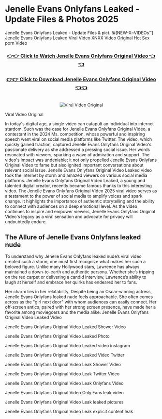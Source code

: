 # Jenelle Evans Onlyfans Leaked - Update Files & Photos 2025

Jenelle Evans Onlyfans Leaked - Update Files & pict. !#[NEW-X~VIDEOs™] Jenelle Evans Onlyfans Leaked Viral Video XNXX Video Original Hot Sex porn Video
<br>
<div align="center">
<h3><a href="https://links2leaks.com?utm_source=jenelleevans&utm_medium=gitlong" rel="nofollow">👉👉 Click to Watch Jenelle Evans Onlyfans Original Video 👈👈</a></h3>
<h3><a href="https://links2leaks.com?utm_source=jenelleevans&utm_medium=gitlong" rel="nofollow">👉👉 Click to Download Jenelle Evans Onlyfans Original Video 👈👈</a></h3>
<br>
<a href="https://links2leaks.com?utm_source=jenelleevans&utm_medium=gitlong" rel="nofollow"><img src="https://i.ibb.co/Gkj2r4b/banner.png" alt="Viral Video Original" style="max-width: 100%; display: inline-block;" data-target="animated-image.originalImage"></a>
</div>

Viral Video Original

In today's digital age, a single video can catapult an individual into internet stardom. Such was the case for Jenelle Evans Onlyfans Original Video, a contestant in the 2024 Ms. competition, whose powerful and inspiring speech went viral on social media platforms like Twitter.
The video, which quickly gained traction, captured Jenelle Evans Onlyfans Original Video's passionate delivery as she addressed a pressing social issue. Her words resonated with viewers, sparking a wave of admiration and support. The video's impact was undeniable; it not only propelled Jenelle Evans Onlyfans Original Video to fame but also ignited important conversations about relevant social issue.
Jenelle Evans Onlyfans Original Video Leaked video took the internet by storm and amazed viewers on various social media platforms. Jenelle Evans Onlyfans Original Video Leaked, a young and talented digital creator, recently became famous thanks to this interesting video.
The Jenelle Evans Onlyfans Original Video 2025 viral video serves as a testament to the power of social media to amplify voices and spark change. It highlights the importance of authentic storytelling and the ability to connect with audiences on a deep emotional level. As the video continues to inspire and empower viewers, Jenelle Evans Onlyfans Original Video's legacy as a viral sensation and advocate for privacy will undoubtedly endure.

<h2>The Allure of Jenelle Evans Onlyfans leaked nude</h2>


To understand why Jenelle Evans Onlyfans leaked nude’s viral video created such a storm, one must first recognize what makes her such a beloved figure. Unlike many Hollywood stars, Lawrence has always maintained a down-to-earth and authentic persona. Whether she’s tripping on the red carpet or delivering a candid interview, Lawrence’s ability to laugh at herself and embrace her quirks has endeared her to fans.

Her charm lies in her relatability. Despite being an Oscar-winning actress, Jenelle Evans Onlyfans leaked nude feels approachable. She often comes across as the "girl next door" with whom audiences can easily connect. Her off-screen antics, paired with her strong screen presence, have made her a favorite among moviegoers and the media alike.
Jenelle Evans Onlyfans Original Video Leaked Video

Jenelle Evans Onlyfans Original Video Leaked Shower Video

Jenelle Evans Onlyfans Original Video Leaked Photo

Jenelle Evans Onlyfans Original Video Leaked video instagram

Jenelle Evans Onlyfans Original Video Leaked Video Twitter

Jenelle Evans Onlyfans Original Video Leak Shower Video

Jenelle Evans Onlyfans Original Video Leak Twitter Video

Jenelle Evans Onlyfans Original Video Leak Onlyfans Video

Jenelle Evans Onlyfans Original Video Only Fans leak video

Jenelle Evans Onlyfans Original Video Leak leaked pictures

Jenelle Evans Onlyfans Original Video Leak explicit content leak